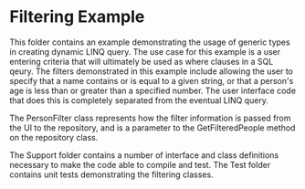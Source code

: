 ﻿Filtering Example
=================================

This folder contains an example demonstrating the usage of generic types in
creating dynamic LINQ query.  The use case for this example is a user entering
criteria that will ultimately be used as where clauses in a SQL qeury.  The
filters demonstrated in this example include allowing the user to specify
that a name contains or is equal to a given string, or that a person's age is
less than or greater than a specified number.  The user interface code that does
this is completely separated from the eventual LINQ query.  

The PersonFilter class represents how the filter information is passed from
the UI to the repository, and is a parameter to the GetFilteredPeople method
on the repository class.

The Support folder contains a number of interface and class definitions 
necessary to make the code able to compile and test. The Test folder 
contains unit tests demonstrating the filtering classes.

